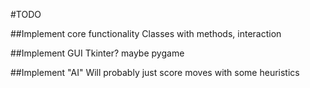 #TODO

##Implement core functionality
Classes with methods, interaction

##Implement GUI
Tkinter? maybe pygame

##Implement "AI"
Will probably just score moves with some heuristics
